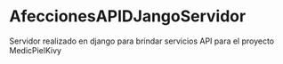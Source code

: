 # AfeccionesAPIDJangoServidor
 Servidor realizado en django para brindar servicios API para el proyecto MedicPielKivy
